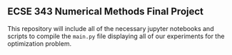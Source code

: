 ## ECSE 343 Numerical Methods Final Project

This repository will include all of the necessary jupyter notebooks and scripts to compile the `main.py` file displaying all of our experiments for the optimization problem.
